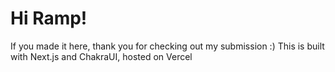 # Hi Ramp!
If you made it here, thank you for checking out my submission :) This is built with Next.js and ChakraUI, hosted on Vercel